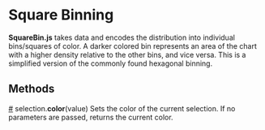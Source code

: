 # Square Binning
**SquareBin.js** takes data and encodes the distribution into individual bins/squares of color. A darker colored bin represents an area of the chart with a higher density relative to the other bins, and vice versa. This is a simplified version of the commonly found hexagonal binning.


## Methods
[#](https://github.com/t-ha/reus/blob/master/README.md/Methods#color) selection.**color**(value)
Sets the color of the current selection.
If no parameters are passed, returns the current color.
